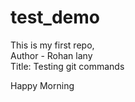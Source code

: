 # test_demo
This is my first repo,
<br>
Author - Rohan lany
<br>
Title: Testing git commands

Happy Morning
